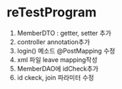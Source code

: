 # reTestProgram

1. MemberDTO : getter, setter 추가
2. controller annotation추가
3. login() 메소드 @PostMapping 수정
4. xml 파일 leave mapping작성
5. MemberDAO에 idCheck추가
6. id ckeck, join  파라미터 수정
